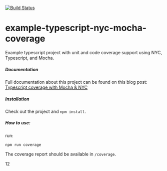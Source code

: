 [![Build Status](https://circleci.com/gh/philipbeel/example-typescript-nyc-mocha-coverage.svg?&style=shield&circle-token=d766b5ba41f74c9d35cb0cd08d48aa321c42bc26)](https://circleci.com/gh/philipbeel/example-typescript-nyc-mocha-coverage)

# example-typescript-nyc-mocha-coverage

Example typescript project with unit and code coverage support using NYC, Typescript, and Mocha.

##### Documentation

Full documentation about this project can be found on this blog post:
[Typescript coverage with Mocha & NYC](https://theodin.co.uk/typescript-coverage-mocha-nyc/)

##### Installation

Check out the project and `npm install`.

##### How to use:

run:

    npm run coverage

The coverage report should be available in `/coverage`.



12